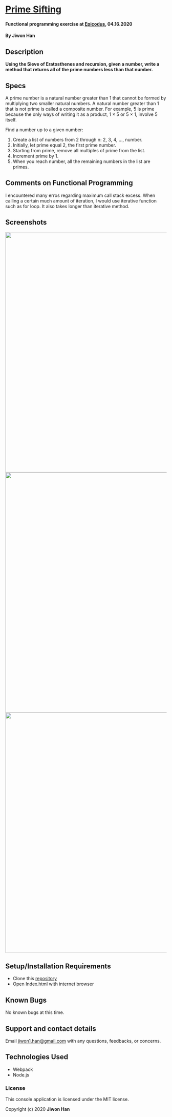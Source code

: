 # [Prime Sifting](https://github.com/jiwon-seattle/Prime-Shifting-Functional-Programming.git)

#### Functional programming exercise at [Epicodus](https://www.epicodus.com/), 04.16.2020

#### By **Jiwon Han**

## Description

**Using the Sieve of Eratosthenes and recursion, given a number, write a method that returns all of the prime numbers less than that number.**

## Specs

A prime number is a natural number greater than 1 that cannot be formed by multiplying two smaller natural numbers. A natural number greater than 1 that is not prime is called a composite number. For example, 5 is prime because the only ways of writing it as a product, 1 × 5 or 5 × 1, involve 5 itself.

Find a number up to a given number:

1. Create a list of numbers from 2 through n: 2, 3, 4, ..., number.
2. Initially, let prime equal 2, the first prime number.
3. Starting from prime, remove all multiples of prime from the list.
4. Increment prime by 1.
5. When you reach number, all the remaining numbers in the list are primes.


## Comments on Functional Programming

I encountered many erros regarding maximum call stack excess. When calling a certain much amount of iteration, I would use iterative function such as for loop. It also takes longer than iterative method.

## Screenshots

<image src="js\prime1.png" width="750px" />
<image src="js\prime3.png" width="750px" />
<image src="js\prime2.png" width="750px" />

## Setup/Installation Requirements

- Clone this [repository](https://github.com/jiwon-seattle/Prime-Shifting-Functional-Programming.git) 
- Open Index.html with internet browser

## Known Bugs

No known bugs at this time.

## Support and contact details

Email jiwon1.han@gmail.com with any questions, feedbacks, or concerns.

## Technologies Used

- Webpack
- Node.js

### License

This console application is licensed under the MIT license.

Copyright (c) 2020 **Jiwon Han**
